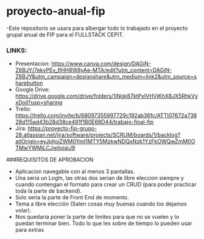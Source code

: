# proyecto-anual-fip
-Este repositorio se usara para albergar todo lo trabajado en el proyecto grupal anual de FIP para el FULLSTACK CEPIT.

### LINKS:

- Presentacion: https://www.canva.com/design/DAGiN-Z6BJY/7ekvPEv_fIHH8W8yAe-MTA/edit?utm_content=DAGiN-Z6BJY&utm_campaign=designshare&utm_medium=link2&utm_source=sharebutton
- Google Drive: https://drive.google.com/drive/folders/1iNgk87ktPxIVHVjKhX8JX5RhkVyxDoiI?usp=sharing
- Trello: https://trello.com/invite/b/68097355997729c192ab36fc/ATTI07672a73828d115ad43b28d38ce491f1B0E69D44/trabajo-final-fip
- Jira: https://proyecto-fip-grupo-28.atlassian.net/jira/software/projects/SCRUM/boards/1/backlog?atlOrigin=eyJpIjoiZWM0YmI1MTY5MzkwNDQxNzk1YzFkOWQwZmM0OTMwYWMiLCJwIjoiaiJ9

###REQUISITOS DE APROBACION

- Aplicacion navegable con al menos 3 pantallas.
- Una seria un LogIn, las otras dos serian de libre eleccion siempre y cuando contengan el formato para crear un CRUD (para poder practicar toda la parte de backend).
- Solo seria la parte de Front End de momento.
- Tema a libre elección (Salen cosas muy buenas cuando los dejamos volar).
- Nos quedaria poner la parte de limites para que no se vuelen y lo puedan terminar bien. Todo lo que les sobre de tiempo lo pueden usar para extras
